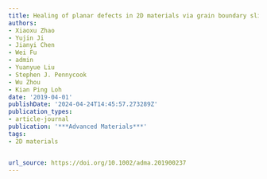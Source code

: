 ```yaml
---
title: Healing of planar defects in 2D materials via grain boundary sliding
authors:
- Xiaoxu Zhao
- Yujin Ji
- Jianyi Chen
- Wei Fu
- admin
- Yuanyue Liu
- Stephen J. Pennycook
- Wu Zhou
- Kian Ping Loh
date: '2019-04-01'
publishDate: '2024-04-24T14:45:57.273289Z'
publication_types:
- article-journal
publication: '***Advanced Materials***'
tags:
- 2D materials


url_source: https://doi.org/10.1002/adma.201900237
---
```

